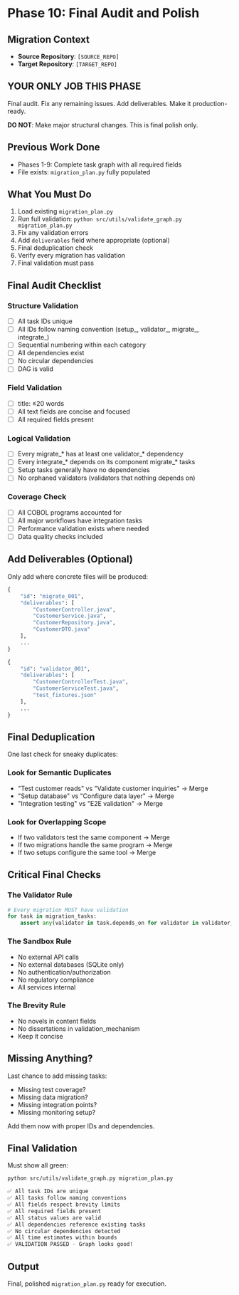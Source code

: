 # Phase 10: Final Audit and Polish

## Migration Context
- **Source Repository**: `[SOURCE_REPO]`
- **Target Repository**: `[TARGET_REPO]`

## YOUR ONLY JOB THIS PHASE
Final audit. Fix any remaining issues. Add deliverables. Make it production-ready.

**DO NOT**: Make major structural changes. This is final polish only.

## Previous Work Done
- Phases 1-9: Complete task graph with all required fields
- File exists: `migration_plan.py` fully populated

## What You Must Do
1. Load existing `migration_plan.py`
2. Run full validation: `python src/utils/validate_graph.py migration_plan.py`
3. Fix any validation errors
4. Add `deliverables` field where appropriate (optional)
5. Final deduplication check
6. Verify every migration has validation
7. Final validation must pass

## Final Audit Checklist

### Structure Validation
- [ ] All task IDs unique
- [ ] All IDs follow naming convention (setup_, validator_, migrate_, integrate_)
- [ ] Sequential numbering within each category
- [ ] All dependencies exist
- [ ] No circular dependencies
- [ ] DAG is valid

### Field Validation  
- [ ] title: ≤20 words
- [ ] All text fields are concise and focused
- [ ] All required fields present

### Logical Validation
- [ ] Every migrate_* has at least one validator_* dependency
- [ ] Every integrate_* depends on its component migrate_* tasks
- [ ] Setup tasks generally have no dependencies
- [ ] No orphaned validators (validators that nothing depends on)

### Coverage Check
- [ ] All COBOL programs accounted for
- [ ] All major workflows have integration tasks
- [ ] Performance validation exists where needed
- [ ] Data quality checks included

## Add Deliverables (Optional)
Only add where concrete files will be produced:

```python
{
    "id": "migrate_001",
    "deliverables": [
        "CustomerController.java",
        "CustomerService.java",
        "CustomerRepository.java",
        "CustomerDTO.java"
    ],
    ...
}

{
    "id": "validator_001",
    "deliverables": [
        "CustomerControllerTest.java",
        "CustomerServiceTest.java",
        "test_fixtures.json"
    ],
    ...
}
```

## Final Deduplication
One last check for sneaky duplicates:

### Look for Semantic Duplicates
- "Test customer reads" vs "Validate customer inquiries" → Merge
- "Setup database" vs "Configure data layer" → Merge
- "Integration testing" vs "E2E validation" → Merge

### Look for Overlapping Scope
- If two validators test the same component → Merge
- If two migrations handle the same program → Merge
- If two setups configure the same tool → Merge

## Critical Final Checks

### The Validator Rule
```python
# Every migration MUST have validation
for task in migration_tasks:
    assert any(validator in task.depends_on for validator in validator_tasks)
```

### The Sandbox Rule
- No external API calls
- No external databases (SQLite only)
- No authentication/authorization
- No regulatory compliance
- All services internal

### The Brevity Rule
- No novels in content fields
- No dissertations in validation_mechanism
- Keep it concise

## Missing Anything?
Last chance to add missing tasks:
- Missing test coverage?
- Missing data migration?
- Missing integration points?
- Missing monitoring setup?

Add them now with proper IDs and dependencies.

## Final Validation
Must show all green:
```bash
python src/utils/validate_graph.py migration_plan.py

✅ All task IDs are unique
✅ All tasks follow naming conventions
✅ All fields respect brevity limits
✅ All required fields present
✅ All status values are valid
✅ All dependencies reference existing tasks
✅ No circular dependencies detected
✅ All time estimates within bounds
✅ VALIDATION PASSED - Graph looks good!
```

## Output
Final, polished `migration_plan.py` ready for execution.
